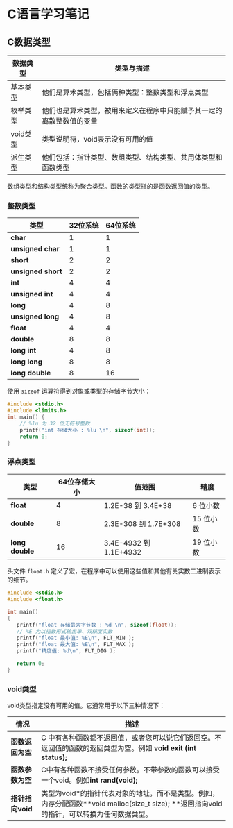 # C语言学习笔记

## C数据类型

| 数据类型 | 类型与描述                                                   |
| -------- | ------------------------------------------------------------ |
| 基本类型 | 他们是算术类型，包括俩种类型：整数类型和浮点类型             |
| 枚举类型 | 他们也是算术类型，被用来定义在程序中只能赋予其一定的离散整数值的变量 |
| void类型 | 类型说明符，void表示没有可用的值                             |
| 派生类型 | 他们包括：指针类型、数组类型、结构类型、共用体类型和函数类型 |

数组类型和结构类型统称为聚合类型。函数的类型指的是函数返回值的类型。

### 整数类型

| 类型               | 32位系统 | 64位系统 |
| ------------------ | -------- | -------- |
| **char**           | 1        | 1        |
| **unsigned char**  | 1        | 1        |
| **short**          | 2        | 2        |
| **unsigned short** | 2        | 2        |
| **int**            | 4        | 4        |
| **unsigned int**   | 4        | 4        |
| **long**           | 4        | 8        |
| **unsigned long**  | 4        | 8        |
| **float**          | 4        | 4        |
| **double**         | 8        | 8        |
| **long int**       | 4        | 8        |
| **long long**      | 8        | 8        |
| **long double**    | 8        | 16       |

使用 `sizeof` 运算符得到对象或类型的存储字节大小：

```c
#include <stdio.h>
#include <limits.h>
int main() {
    // %lu 为 32 位无符号整数
    printf("int 存储大小 : %lu \n", sizeof(int));
   	return 0;
}
```

### 浮点类型

| 类型            | 64位存储大小 | 值范围                 | 精度      |
| --------------- | ------------ | ---------------------- | --------- |
| **float**       | 4            | 1.2E-38 到 3.4E+38     | 6 位小数  |
| **double**      | 8            | 2.3E-308 到 1.7E+308   | 15 位小数 |
| **long double** | 16           | 3.4E-4932 到 1.1E+4932 | 19 位小数 |

头文件 `float.h` 定义了宏，在程序中可以使用这些值和其他有关实数二进制表示的细节。

```c
#include <stdio.h>
#include <float.h>
 
int main()
{
   printf("float 存储最大字节数 : %d \n", sizeof(float));
   // %E 为以指数形式输出单、双精度实数
   printf("float 最小值: %E\n", FLT_MIN );
   printf("float 最大值: %E\n", FLT_MAX );
   printf("精度值: %d\n", FLT_DIG );
   
   return 0;
}
```

### void类型

void类型指定没有可用的值。它通常用于以下三种情况下：

| 情况             | 描述                                                         |
| ---------------- | ------------------------------------------------------------ |
| **函数返回为空** | C 中有各种函数都不返回值，或者您可以说它们返回空。不返回值的函数的返回类型为空。例如 **void exit (int status);** |
| **函数参数为空** | C中有各种函数不接受任何参数。不带参数的函数可以接受一个void。例如**int rand(void);** |
| **指针指向void** | 类型为void*的指针代表对象的地址，而不是类型。例如，内存分配函数**void malloc(size_t size); **返回指向void的指针，可以转换为任何数据类型。 |

